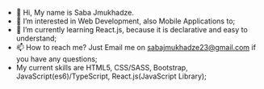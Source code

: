 - 👋 Hi, My name is Saba Jmukhadze.
- 👀 I’m interested in Web Development, also Mobile Applications to;
- 🌱 I’m currently learning React.js, because it is declarative and easy to understand;
- 📫 How to reach me? Just Email me on sabajmukhadze23@gmail.com if you have any questions;
- My current skills are HTML5, CSS/SASS, Bootstrap, JavaScript(es6)/TypeScript, React.js(JavaScript Library);
